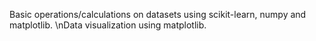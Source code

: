 Basic operations/calculations on datasets using scikit-learn, numpy and matplotlib.
\nData visualization using matplotlib.
